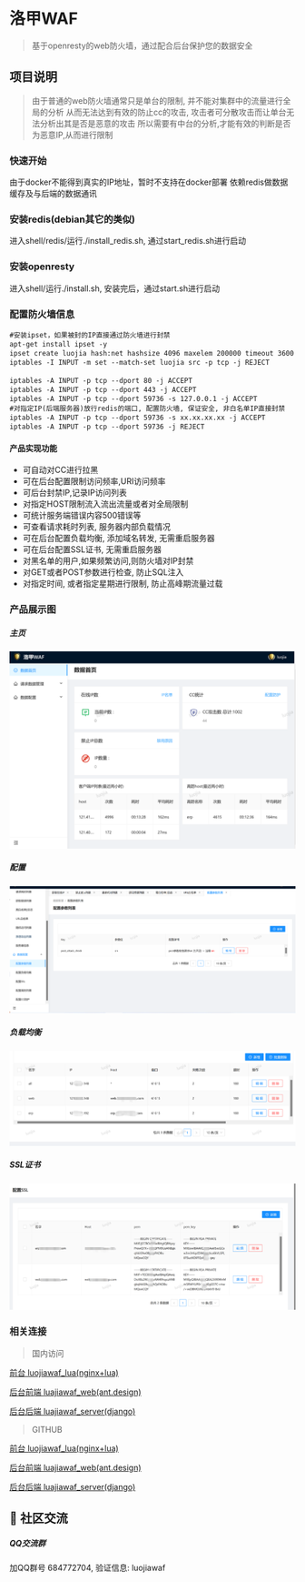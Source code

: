# 洛甲WAF
> 基于openresty的web防火墙，通过配合后台保护您的数据安全

## 项目说明
> 由于普通的web防火墙通常只是单台的限制, 并不能对集群中的流量进行全局的分析
> 从而无法达到有效的防止cc的攻击, 攻击者可分散攻击而让单台无法分析出其是否是恶意的攻击
> 所以需要有中台的分析,才能有效的判断是否为恶意IP,从而进行限制
### 快速开始  
由于docker不能得到真实的IP地址，暂时不支持在docker部署
依赖redis做数据缓存及与后端的数据通讯
### 安装redis(debian其它的类似)
进入shell/redis/运行./install_redis.sh, 通过start_redis.sh进行启动
### 安装openresty
进入shell/运行./install.sh, 安装完后，通过start.sh进行启动
### 配置防火墙信息
```
#安装ipset，如果被封的IP直接通过防火墙进行封禁
apt-get install ipset -y
ipset create luojia hash:net hashsize 4096 maxelem 200000 timeout 3600
iptables -I INPUT -m set --match-set luojia src -p tcp -j REJECT

iptables -A INPUT -p tcp --dport 80 -j ACCEPT
iptables -A INPUT -p tcp --dport 443 -j ACCEPT
iptables -A INPUT -p tcp --dport 59736 -s 127.0.0.1 -j ACCEPT
#对指定IP(后端服务器)放行redis的端口, 配置防火墙, 保证安全, 非白名单IP直接封禁
iptables -A INPUT -p tcp --dport 59736 -s xx.xx.xx.xx -j ACCEPT
iptables -A INPUT -p tcp --dport 59736 -j REJECT
```

#### 产品实现功能
- 可自动对CC进行拉黑
- 可在后台配置限制访问频率,URI访问频率
- 可后台封禁IP,记录IP访问列表
- 对指定HOST限制流入流出流量或者对全局限制
- 可统计服务端错误内容500错误等
- 可查看请求耗时列表, 服务器内部负载情况
- 可在后台配置负载均衡, 添加域名转发, 无需重启服务器
- 可在后台配置SSL证书, 无需重启服务器
- 对黑名单的用户,如果频繁访问,则防火墙对IP封禁
- 对GET或者POST参数进行检查, 防止SQL注入
- 对指定时间, 或者指定星期进行限制, 防止高峰期流量过载

### 产品展示图
##### 主页
![](./screenshot/main.png)
##### 配置
![](./screenshot/config.png)
##### 负载均衡
![](./screenshot/upstream.png)
##### SSL证书
![](./screenshot/ssl.png)


### 相关连接
> 国内访问

[前台 luojiawaf_lua(nginx+lua) ](https://gitee.com/tickbh/luojiawaf_lua)

[后台前端 luajiawaf_web(ant.design) ](https://gitee.com/tickbh/luojiawaf_web)

[后台后端 luajiawaf_server(django) ](https://gitee.com/tickbh/luojiawaf_server)

> GITHUB

[前台 luojiawaf_lua(nginx+lua) ](https://github.com/tickbh/luojiawaf_lua)

[后台前端 luajiawaf_web(ant.design) ](https://github.com/tickbh/luojiawaf_web)

[后台后端 luajiawaf_server(django) ](https://github.com/tickbh/luojiawaf_server)

## 💬 社区交流

##### QQ交流群

加QQ群号 684772704, 验证信息: luojiawaf
